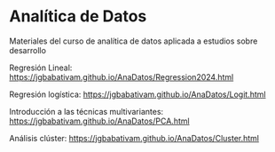 # Analítica de Datos

Materiales del curso de analítica de datos aplicada a estudios sobre desarrollo

Regresión Lineal:
https://jgbabativam.github.io/AnaDatos/Regression2024.html

Regresión logística:
https://jgbabativam.github.io/AnaDatos/Logit.html

Introducción a las técnicas multivariantes:
https://jgbabativam.github.io/AnaDatos/PCA.html 

Análisis clúster:
https://jgbabativam.github.io/AnaDatos/Cluster.html